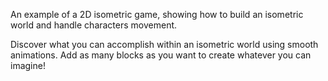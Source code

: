 An example of a 2D isometric game, showing how to build an isometric world and handle characters movement.

Discover what you can accomplish within an isometric world using smooth animations. Add as many blocks as you want to create whatever you can imagine!
